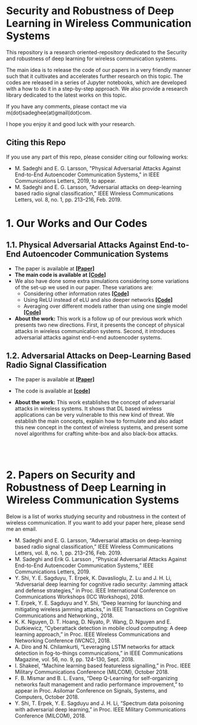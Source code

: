 # Security and Robustness of Deep Learning in Wireless Communication Systems
This repository is a research oriented-repository dedicated to the Security and robustness of deep learning for wireless communication systems. 

The main idea is to release the code of our papers in a very friendly manner such that it cultivates and accelerates further research on this topic. The codes are released in a series of Jupyter notebooks, which are developed with a how to do it in a step-by-step approach. We also provide a research library dedicated to the latest works on this topic.

If you have any comments, please contact me via m(dot)sadeghee(at)gmail(dot)com. 

I hope you enjoy it and good luck with your research.

## Citing this Repo
If you use any part of this repo, please consider citing our following works:
- M. Sadeghi and E. G. Larsson, "Physical Adversarial Attacks Against End-to-End Autoencoder Communication Systems," in IEEE Communications Letters, 2019, to appear. 
- M. Sadeghi and E. G. Larsson, “Adversarial attacks on deep-learning based radio signal classification,” IEEE Wireless Communications Letters, vol. 8, no. 1, pp. 213–216, Feb. 2019.


# 1. Our Works and Our Codes
## 1.1. Physical Adversarial Attacks Against End-to-End Autoencoder Communication Systems
- The paper is available at __[[Paper]](https://arxiv.org/abs/1902.08391)__
- **The main code is available at** __[[Code]](https://github.com/meysamsadeghi/Security_and_Robustness_of_DeepLearning_in_Wireless_Communication_Systems/blob/master/Adv_Attack_Autoencoders/Physical_Adversarial_Attacks_Against_E2E_Autoencoders.ipynb)__
- We also have done some extra simulations considering some variations of the set-up we used in our paper. These variations are:
	- Considering other information rates __[[Code]](https://github.com/meysamsadeghi/Security_and_Robustness_of_DeepLearning_in_Wireless_Communication_Systems/blob/master/Adv_Attack_Autoencoders/Trying_Other_Information_Rates.ipynb)__ 
	- Using ReLU instead of eLU and also deeper networks __[[Code]](https://github.com/meysamsadeghi/Security_and_Robustness_of_DeepLearning_in_Wireless_Communication_Systems/blob/master/Adv_Attack_Autoencoders/Using_ReLU_instead_of_eLU_and_Deeper_Networks.ipynb)__ 
	- Averaging over different models rather than using one single model __[[Code]](https://github.com/meysamsadeghi/Security_and_Robustness_of_DeepLearning_in_Wireless_Communication_Systems/blob/master/Adv_Attack_Autoencoders/Averaging_Over_Different_Models.ipynb)__ 
- **About the work:** This work is a follow up of our previous work which presents two new directions.
First, it presents the concept of physical attacks in wireless communication systems. Second, it introduces adversarial attacks against end-t-end autoencoder systems.
## 1.2. Adversarial Attacks on Deep-Learning Based Radio Signal Classification
- The paper is available at __[[Paper]](https://ieeexplore.ieee.org/document/8449065)__
- The code is available at __[[code]](https://github.com/meysamsadeghi/Security_and_Robustness_of_DeepLearning_in_Wireless_Communication_Systems/blob/master/Adv_Attack_Modulation_Classification/README.md)__

- **About the work:** This work establishes the concept of adversarial attacks in wireless systems. It shows that
DL based wireless applications can be very vulnerable to this new kind of threat. We establish the main concepts, explain how
to formulate and also adapt this new concept in the context of wireless systems, and present some novel algorithms for crafting
white-box and also black-box attacks.


<br><br>


# 2. Papers on Security and Robustness of Deep Learning in Wireless Communication Systems
Below is a list of works studying security and robustness in the context of wireless communication.
If you want to add your paper here, please send me an email.
- M. Sadeghi and E. G. Larsson, “Adversarial attacks on deep-learning based radio signal classification,” IEEE Wireless Communications Letters, vol. 8, no. 1, pp. 213–216, Feb. 2019.
- M. Sadeghi and Erik G. Larsson , “Physical Adversarial Attacks Against End-to-End Autoencoder Communication Systems,” IEEE Communications Letters, 2019.
- Y. Shi, Y. E. Sagduyu, T. Erpek, K. Davaslioglu, Z. Lu and J. H. Li, “Adversarial deep learning for cognitive radio security: Jamming attack and defense strategies,” in Proc. IEEE International Conference on Communications Workshops (ICC Workshops), 2018.
- T. Erpek, Y. E. Sagduyu and Y. Shi, “Deep learning for launching and mitigating wireless jamming attacks,” in IEEE Transactions on Cognitive Communications and Networking., 2018.
- K. K. Nguyen, D. T. Hoang, D. Niyato, P. Wang, D. Nguyen and E. Dutkiewicz, “Cyberattack detection in mobile cloud computing: A deep learning approach,” in Proc. IEEE Wireless Communications and Networking Conference (WCNC), 2018.
- A. Diro and N. Chilamkurti, “Leveraging LSTM networks for attack detection in fog-to-things communications,” in IEEE Communications Magazine, vol. 56, no. 9, pp. 124-130, Sept. 2018.
- I. Shakeel, “Machine learning based featureless signalling,” in Proc. IEEE Military Communications Conference (MILCOM), October 2018.
- F. B. Mismar and B. L. Evans, “Deep Q-Learning for self-organizing networks fault management and radio performance improvement,” to appear in Proc. Asilomar Conference on Signals, Systems, and Computers, October 2018.
- Y. Shi, T. Erpek, Y. E. Sagduyu and J. H. Li, “Spectrum data poisoning with adversarial deep learning,” in Proc. IEEE Military Communications Conference (MILCOM), 2018.
